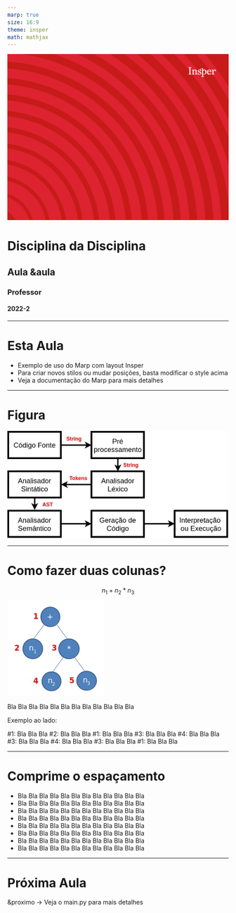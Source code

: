 ```yaml
--- 
marp: true
size: 16:9
theme: insper
math: mathjax
---
```


![bg](../example/first.png)

<!-- _class: first -->

# Disciplina da Disciplina
## Aula &aula
### Professor
#### 2022-2

---

# Esta Aula

* Exemplo de uso do Marp com layout Insper
* Para criar novos stilos ou mudar posições, basta modificar o style acima
* Veja a documentação do Marp para mais detalhes

---

# Figura

![center](../example/compiler.jpeg)

---

<!-- _class: double -->

# Como fazer duas colunas?

$$ n_1 + n_2 * n_3 $$
![center](../example/astexemp3.jpeg)

Bla Bla Bla Bla Bla Bla Bla Bla Bla Bla Bla Bla

Exemplo ao lado:

#1: Bla Bla Bla 
#2: Bla Bla Bla
#1: Bla Bla Bla
#3: Bla Bla Bla
#4: Bla Bla Bla
#3: Bla Bla Bla
#4: Bla Bla Bla
#3: Bla Bla Bla
#1: Bla Bla Bla

---

<!-- _class: narrow -->

# Comprime o espaçamento

* Bla Bla Bla Bla Bla Bla Bla Bla Bla Bla Bla Bla
* Bla Bla Bla Bla Bla Bla Bla Bla Bla Bla Bla Bla
* Bla Bla Bla Bla Bla Bla Bla Bla Bla Bla Bla Bla
* Bla Bla Bla Bla Bla Bla Bla Bla Bla Bla Bla Bla
* Bla Bla Bla Bla Bla Bla Bla Bla Bla Bla Bla Bla
* Bla Bla Bla Bla Bla Bla Bla Bla Bla Bla Bla Bla
* Bla Bla Bla Bla Bla Bla Bla Bla Bla Bla Bla Bla
* Bla Bla Bla Bla Bla Bla Bla Bla Bla Bla Bla Bla

---

# Próxima Aula

&proximo -> Veja o main.py para mais detalhes
